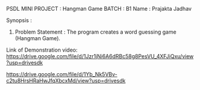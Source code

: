 PSDL MINI PROJECT : Hangman Game 
BATCH : B1 
Name : Prajakta Jadhav 

Synopsis : 
1) Problem Statement : 
The program creates a word guessing game (Hangman Game).

Link of Demonstration video: 
https://drive.google.com/file/d/1Jzr1jNi6A6dRBc58g8PesVU_4XFJiQxu/view?usp=drivesdk

https://drive.google.com/file/d/1Yb_Nk5VBv-c2tu8HrsHRaHwJfqXbcxMd/view?usp=drivesdk
